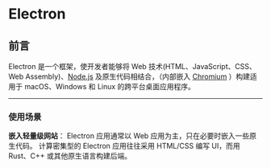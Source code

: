 # Electron

## 前言

Electron 是一个框架，使开发者能够将 Web 技术(HTML、JavaScript、CSS、Web Assembly)、[Node.js](https://nodejs.org/) 及原生代码相结合，（内部嵌入 [Chromium](https://www.chromium.org/) ）构建适用于 macOS、Windows 和 Linux 的跨平台桌面应用程序。

---

### 使用场景

**嵌入轻量级网站**： Electron 应用通常以 Web 应用为主，只在必要时嵌入一些原生代码。 计算密集型的 Electron 应用往往采用 HTML/CSS 编写 UI，而用 Rust、C++ 或其他原生语言构建后端。

